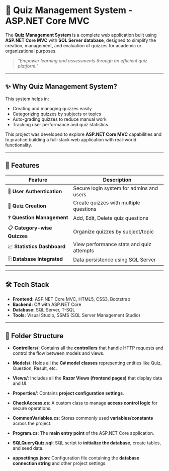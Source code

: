 # 📝 Quiz Management System - ASP.NET Core MVC

The **Quiz Management System** is a complete web application built using **ASP.NET Core MVC** with **SQL Server database**, designed to simplify the creation, management, and evaluation of quizzes for academic or organizational purposes.

> _"Empower learning and assessments through an efficient quiz platform."_

---

## ✨ Why Quiz Management System?

This system helps in:
- Creating and managing quizzes easily
- Categorizing quizzes by subjects or topics
- Auto-grading quizzes to reduce manual work
- Tracking user performance and quiz statistics

This project was developed to explore **ASP.NET Core MVC** capabilities and to practice building a full-stack web application with real-world functionality.

---

## 🌟 Features

| Feature               | Description                          |
|-----------------------|--------------------------------------|
| 👤 **User Authentication** | Secure login system for admins and users |
| 📝 **Quiz Creation**       | Create quizzes with multiple questions |
| ❓ **Question Management** | Add, Edit, Delete quiz questions |
| 📋 **Category-wise Quizzes** | Organize quizzes by subject/topic |
| 📈 **Statistics Dashboard** | View performance stats and quiz attempts |
| 🗄️ **Database Integrated** | Data persistence using SQL Server |

---

## 🛠️ Tech Stack

- **Frontend:** ASP.NET Core MVC, HTML5, CSS3, Bootstrap
- **Backend:** C# with ASP.NET Core
- **Database:** SQL Server, T-SQL
- **Tools:** Visual Studio, SSMS (SQL Server Management Studio)

---

## 📂 Folder Structure

- **Controllers/**: Contains all the **controllers** that handle HTTP requests and control the flow between models and views.

- **Models/**: Holds all the **C# model classes** representing entities like Quiz, Question, Result, etc.

- **Views/**: Includes all the **Razor Views (frontend pages)** that display data and UI.

- **Properties/**: Contains **project configuration settings**.

- **CheckAccess.cs**: A custom class to manage **access control logic** for secure operations.

- **CommonVariables.cs**: Stores commonly used **variables/constants** across the project.

- **Program.cs**: The **main entry point** of the ASP.NET Core application.

- **SQLQueryQuiz.sql**: SQL script to **initialize the database**, create tables, and seed data.

- **appsettings.json**: Configuration file containing the **database connection string** and other project settings.
